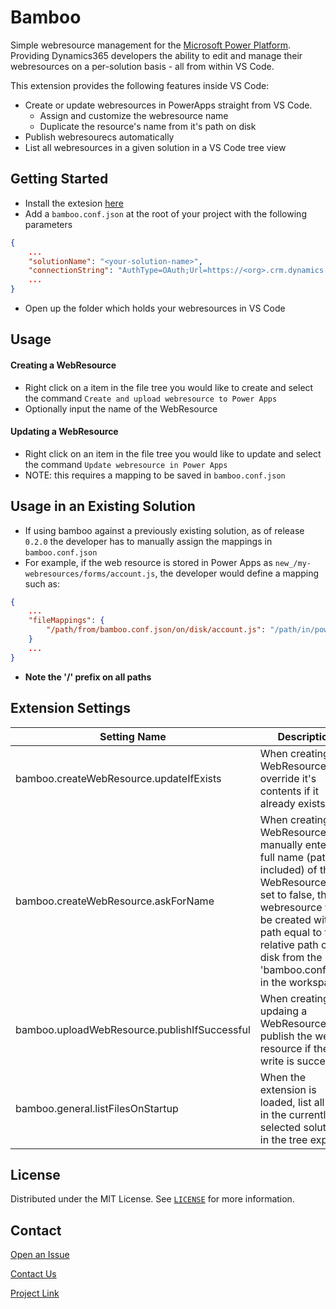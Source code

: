# Bamboo
Simple webresource management for the [Microsoft Power Platform](https://powerplatform.microsoft.com/en-us/). Providing Dynamics365 developers the ability to edit and manage their webresources on a per-solution basis - all from within VS Code.

This extension provides the following features inside VS Code:

- Create or update webresources in PowerApps straight from VS Code.
  - Assign and customize the webresource name
  - Duplicate the resource's name from it's path on disk
- Publish webresourecs automatically
- List all webresources in a given solution in a VS Code tree view

## Getting Started
- Install the extesion [here](https://marketplace.visualstudio.com/publishers/root16)
- Add a `bamboo.conf.json` at the root of your project with the following parameters
```json
{
    ...
    "solutionName": "<your-solution-name>",
    "connectionString": "AuthType=OAuth;Url=https://<org>.crm.dynamics.com;Username=<username>;ClientId={<client-id>};LoginPrompt=Auto;RedirectUri=http://localhost;TokenCacheStorePath=C:\\Temp\\oauth-cache.txt;",
    ...
}
```
- Open up the folder which holds your webresources in VS Code


## Usage
#### Creating a WebResource
- Right click on a item in the file tree you would like to create and select the command `Create and upload webresource to Power Apps`
- Optionally input the name of the WebResource  

#### Updating a WebResource
- Right click on an item in the file tree you would like to update and select the command `Update webresource in Power Apps`
- NOTE: this requires a mapping to be saved in `bamboo.conf.json`

## Usage in an Existing Solution
- If using bamboo against a previously existing solution, as of release `0.2.0` the developer has to manually assign the mappings in `bamboo.conf.json`
- For example, if the web resource is stored in Power Apps as `new_/my-webresources/forms/account.js`, the developer would define a mapping such as:
```json
{
    ...
    "fileMappings": {
        "/path/from/bamboo.conf.json/on/disk/account.js": "/path/in/powerapps/account.js",
    }
    ...
}
```
- **Note the '/' prefix on all paths**

## Extension Settings 

| Setting Name      | Description |
| ----------- | ----------- |
| bamboo.createWebResource.updateIfExists      | When creating a WebResource, override it's contents if it already exists       |
| bamboo.createWebResource.askForName   | When creating a WebResource, manually enter the full name (path included) of the WebResource. If set to false, this webresource will be created with a path equal to the relative path on disk from the 'bamboo.conf.json' in the workspace           |
| bamboo.uploadWebResource.publishIfSuccessful   | When creating or updaing a WebResource, publish the web resource if the write is successful        |
| bamboo.general.listFilesOnStartup   | When the extension is loaded, list all files in the currently selected solution in the tree explorer        |

## License

Distributed under the MIT License. See [`LICENSE`](LICENSE) for more information.
## Contact

[Open an Issue](https://github.com/Root16/bamboo/issues/new)

[Contact Us](https://root16.com/resources/contact-us/)

[Project Link](https://github.com/Root16/bamboo)
